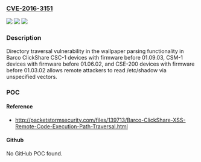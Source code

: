 ### [CVE-2016-3151](https://cve.mitre.org/cgi-bin/cvename.cgi?name=CVE-2016-3151)
![](https://img.shields.io/static/v1?label=Product&message=n%2Fa&color=blue)
![](https://img.shields.io/static/v1?label=Version&message=n%2Fa&color=blue)
![](https://img.shields.io/static/v1?label=Vulnerability&message=n%2Fa&color=brighgreen)

### Description

Directory traversal vulnerability in the wallpaper parsing functionality in Barco ClickShare CSC-1 devices with firmware before 01.09.03, CSM-1 devices with firmware before 01.06.02, and CSE-200 devices with firmware before 01.03.02 allows remote attackers to read /etc/shadow via unspecified vectors.

### POC

#### Reference
- http://packetstormsecurity.com/files/139713/Barco-ClickShare-XSS-Remote-Code-Execution-Path-Traversal.html

#### Github
No GitHub POC found.

